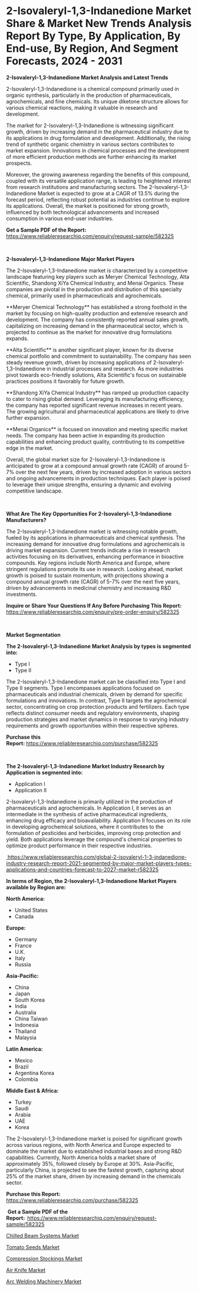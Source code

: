 <p><h1>2-Isovaleryl-1,3-Indanedione Market Share & Market New Trends Analysis Report By Type, By Application, By End-use, By Region, And Segment Forecasts, 2024 - 2031</h1></p><p><strong>2-Isovaleryl-1,3-Indanedione Market Analysis and Latest Trends</strong></p>
<p><p>2-Isovaleryl-1,3-Indanedione is a chemical compound primarily used in organic synthesis, particularly in the production of pharmaceuticals, agrochemicals, and fine chemicals. Its unique diketone structure allows for various chemical reactions, making it valuable in research and development. </p><p>The market for 2-Isovaleryl-1,3-Indanedione is witnessing significant growth, driven by increasing demand in the pharmaceutical industry due to its applications in drug formulation and development. Additionally, the rising trend of synthetic organic chemistry in various sectors contributes to market expansion. Innovations in chemical processes and the development of more efficient production methods are further enhancing its market prospects.</p><p>Moreover, the growing awareness regarding the benefits of this compound, coupled with its versatile application range, is leading to heightened interest from research institutions and manufacturing sectors. The 2-Isovaleryl-1,3-Indanedione Market is expected to grow at a CAGR of 13.5% during the forecast period, reflecting robust potential as industries continue to explore its applications. Overall, the market is positioned for strong growth, influenced by both technological advancements and increased consumption in various end-user industries.</p></p>
<p><strong>Get a Sample PDF of the Report:&nbsp;</strong> <a href="https://www.reliableresearchiq.com/enquiry/request-sample/582325?utm_campaign=1137&utm_medium=2&utm_source=Github&utm_content=ia&utm_term=16122024&utm_id=2-isovaleryl-13-indanedione">https://www.reliableresearchiq.com/enquiry/request-sample/582325</a></p>
<p>&nbsp;</p>
<p><strong>2-Isovaleryl-1,3-Indanedione Major Market Players</strong></p>
<p><p>The 2-Isovaleryl-1,3-Indanedione market is characterized by a competitive landscape featuring key players such as Meryer Chemical Technology, Alta Scientific, Shandong XiYa Chemical Industry, and Menai Organics. These companies are pivotal in the production and distribution of this specialty chemical, primarily used in pharmaceuticals and agrochemicals.</p><p>**Meryer Chemical Technology** has established a strong foothold in the market by focusing on high-quality production and extensive research and development. The company has consistently reported annual sales growth, capitalizing on increasing demand in the pharmaceutical sector, which is projected to continue as the market for innovative drug formulations expands.</p><p>**Alta Scientific** is another significant player, known for its diverse chemical portfolio and commitment to sustainability. The company has seen steady revenue growth, driven by increasing applications of 2-Isovaleryl-1,3-Indanedione in industrial processes and research. As more industries pivot towards eco-friendly solutions, Alta Scientific's focus on sustainable practices positions it favorably for future growth.</p><p>**Shandong XiYa Chemical Industry** has ramped up production capacity to cater to rising global demand. Leveraging its manufacturing efficiency, the company has reported significant revenue increases in recent years. The growing agricultural and pharmaceutical applications are likely to drive further expansion.</p><p>**Menai Organics** is focused on innovation and meeting specific market needs. The company has been active in expanding its production capabilities and enhancing product quality, contributing to its competitive edge in the market.</p><p>Overall, the global market size for 2-Isovaleryl-1,3-Indanedione is anticipated to grow at a compound annual growth rate (CAGR) of around 5-7% over the next few years, driven by increased adoption in various sectors and ongoing advancements in production techniques. Each player is poised to leverage their unique strengths, ensuring a dynamic and evolving competitive landscape.</p></p>
<p>&nbsp;</p>
<p><strong>What Are The Key Opportunities For 2-Isovaleryl-1,3-Indanedione Manufacturers?</strong></p>
<p><p>The 2-Isovaleryl-1,3-Indanedione market is witnessing notable growth, fueled by its applications in pharmaceuticals and chemical synthesis. The increasing demand for innovative drug formulations and agrochemicals is driving market expansion. Current trends indicate a rise in research activities focusing on its derivatives, enhancing performance in bioactive compounds. Key regions include North America and Europe, where stringent regulations promote its use in research. Looking ahead, market growth is poised to sustain momentum, with projections showing a compound annual growth rate (CAGR) of 5-7% over the next five years, driven by advancements in medicinal chemistry and increasing R&D investments.</p></p>
<p><strong>Inquire or Share Your Questions If Any Before Purchasing This Report:</strong> <a href="https://www.reliableresearchiq.com/enquiry/pre-order-enquiry/582325?utm_campaign=1137&utm_medium=2&utm_source=Github&utm_content=ia&utm_term=16122024&utm_id=2-isovaleryl-13-indanedione">https://www.reliableresearchiq.com/enquiry/pre-order-enquiry/582325</a></p>
<p>&nbsp;</p>
<p><strong>Market Segmentation</strong></p>
<p><strong>The 2-Isovaleryl-1,3-Indanedione Market Analysis by types is segmented into:</strong></p>
<p><ul><li>Type I</li><li>Type II</li></ul></p>
<p><p>The 2-Isovaleryl-1,3-Indanedione market can be classified into Type I and Type II segments. Type I encompasses applications focused on pharmaceuticals and industrial chemicals, driven by demand for specific formulations and innovations. In contrast, Type II targets the agrochemical sector, concentrating on crop protection products and fertilizers. Each type reflects distinct consumer needs and regulatory environments, shaping production strategies and market dynamics in response to varying industry requirements and growth opportunities within their respective spheres.</p></p>
<p><strong>Purchase this Report:&nbsp;</strong><a href="https://www.reliableresearchiq.com/purchase/582325?utm_campaign=1137&utm_medium=2&utm_source=Github&utm_content=ia&utm_term=16122024&utm_id=2-isovaleryl-13-indanedione">https://www.reliableresearchiq.com/purchase/582325</a></p>
<p>&nbsp;</p>
<p><strong>The 2-Isovaleryl-1,3-Indanedione Market Industry Research by Application is segmented into:</strong></p>
<p><ul><li>Application I</li><li>Application II</li></ul></p>
<p><p>2-Isovaleryl-1,3-Indanedione is primarily utilized in the production of pharmaceuticals and agrochemicals. In Application I, it serves as an intermediate in the synthesis of active pharmaceutical ingredients, enhancing drug efficacy and bioavailability. Application II focuses on its role in developing agrochemical solutions, where it contributes to the formulation of pesticides and herbicides, improving crop protection and yield. Both applications leverage the compound's chemical properties to optimize product performance in their respective industries.</p></p>
<p><a href="https://www.reliableresearchiq.com/global-2-isovaleryl-1-3-indanedione-industry-research-report-2021-segmented-by-major-market-players-types-applications-and-countries-forecast-to-2027-market-r582325?utm_campaign=1137&utm_medium=2&utm_source=Github&utm_content=ia&utm_term=16122024&utm_id=2-isovaleryl-13-indanedione">&nbsp;https://www.reliableresearchiq.com/global-2-isovaleryl-1-3-indanedione-industry-research-report-2021-segmented-by-major-market-players-types-applications-and-countries-forecast-to-2027-market-r582325</a></p>
<p><strong>In terms of Region, the 2-Isovaleryl-1,3-Indanedione Market Players available by Region are:</strong></p>
<p>
    <p> <strong> North America: </strong>
        <ul>
            <li>United States</li>
            <li>Canada</li>
        </ul>
        </p> 
    <p> <strong> Europe: </strong>
        <ul>
            <li>Germany</li>
            <li>France</li>
            <li>U.K.</li>
            <li>Italy</li>
            <li>Russia</li>
        </ul>
        </p> 
    <p> <strong> Asia-Pacific: </strong>
        <ul>
            <li>China</li>
            <li>Japan</li>
            <li>South Korea</li>
            <li>India</li>
            <li>Australia</li>
            <li>China Taiwan</li>
            <li>Indonesia</li>
            <li>Thailand</li>
            <li>Malaysia</li>
        </ul>
        </p> 
    <p> <strong> Latin America: </strong>
        <ul>
            <li>Mexico</li>
            <li>Brazil</li>
            <li>Argentina Korea</li>
            <li>Colombia</li>
        </ul>
        </p> 
    <p> <strong> Middle East & Africa: </strong>
        <ul>
            <li>Turkey</li>
            <li>Saudi</li>
            <li>Arabia</li>
            <li>UAE</li>
            <li>Korea</li>
        </ul>
    </p>
    </p>
<p><p>The 2-Isovaleryl-1,3-Indanedione market is poised for significant growth across various regions, with North America and Europe expected to dominate the market due to established industrial bases and strong R&D capabilities. Currently, North America holds a market share of approximately 35%, followed closely by Europe at 30%. Asia-Pacific, particularly China, is projected to see the fastest growth, capturing about 25% of the market share, driven by increasing demand in the chemicals sector.</p></p>
<p><strong>Purchase this Report: </strong><a href="https://www.reliableresearchiq.com/purchase/582325?utm_campaign=1137&utm_medium=2&utm_source=Github&utm_content=ia&utm_term=16122024&utm_id=2-isovaleryl-13-indanedione">https://www.reliableresearchiq.com/purchase/582325</a></p>
<p>&nbsp;<strong>Get a Sample PDF of the Report:&nbsp;&nbsp;</strong><a href="https://www.reliableresearchiq.com/enquiry/request-sample/582325?utm_campaign=1137&utm_medium=2&utm_source=Github&utm_content=ia&utm_term=16122024&utm_id=2-isovaleryl-13-indanedione">https://www.reliableresearchiq.com/enquiry/request-sample/582325</a></p>
<p><strong></strong></p>
<p><p><a href="https://www.linkedin.com/pulse/future-demand-revenue-forecast-chilled-beam-systems-market-oi1ke?utm_campaign=1137&utm_medium=2&utm_source=Github&utm_content=ia&utm_term=16122024&utm_id=2-isovaleryl-13-indanedione">Chilled Beam Systems Market</a></p><p><a href="https://www.linkedin.com/pulse/whats-propelling-tomato-seeds-markets-growth-74-cagr-key-hwmff?utm_campaign=1137&utm_medium=2&utm_source=Github&utm_content=ia&utm_term=16122024&utm_id=2-isovaleryl-13-indanedione">Tomato Seeds Market</a></p><p><a href="https://www.linkedin.com/pulse/compression-stockings-market-size-2024-2031-reports-t72bc?utm_campaign=1137&utm_medium=2&utm_source=Github&utm_content=ia&utm_term=16122024&utm_id=2-isovaleryl-13-indanedione">Compression Stockings Market</a></p><p><a href="https://www.linkedin.com/pulse/air-knife-market-size-expanding-rapidly-annual-growth-rate-jpzse?utm_campaign=1137&utm_medium=2&utm_source=Github&utm_content=ia&utm_term=16122024&utm_id=2-isovaleryl-13-indanedione">Air Knife Market</a></p><p><a href="https://www.linkedin.com/pulse/arc-welding-machinery-market-scopeexpected-see-significant-wjxce?utm_campaign=1137&utm_medium=2&utm_source=Github&utm_content=ia&utm_term=16122024&utm_id=2-isovaleryl-13-indanedione">Arc Welding Machinery Market</a></p></p>